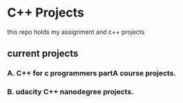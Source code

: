 # C++ Projects

 this repo holds my assignment and c++ projects

## current projects

 ### A. C++ for c programmers partA course projects.

 ### B. udacity C++ nanodegree projects. 
